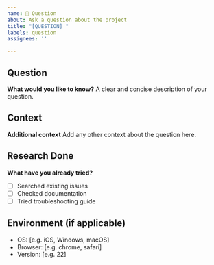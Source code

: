 ```yaml
---
name: 💬 Question
about: Ask a question about the project
title: "[QUESTION] "
labels: question
assignees: ''

---
```


## Question
**What would you like to know?**
A clear and concise description of your question.

## Context
**Additional context**
Add any other context about the question here.

## Research Done
**What have you already tried?**
- [ ] Searched existing issues
- [ ] Checked documentation
- [ ] Tried troubleshooting guide

## Environment (if applicable)
- OS: [e.g. iOS, Windows, macOS]
- Browser: [e.g. chrome, safari]
- Version: [e.g. 22]
